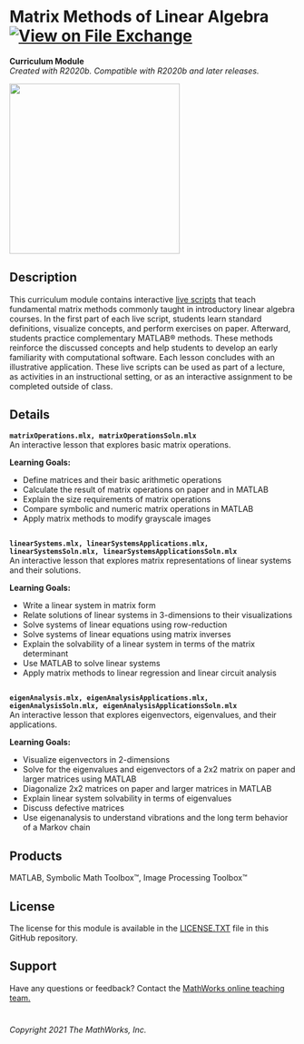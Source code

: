 # Matrix Methods of Linear Algebra [![View <File Exchange Title> on File Exchange](https://www.mathworks.com/matlabcentral/images/matlab-file-exchange.svg)](https://www.mathworks.com/matlabcentral/fileexchange/####)
**Curriculum Module**  
_Created with R2020b. Compatible with R2020b and later releases._  

<img src="https://user-images.githubusercontent.com/81383420/123114228-2c6df880-d40d-11eb-90e6-922b1959de37.gif" width="300">

## Description ##
This curriculum module contains interactive [live scripts](https://www.mathworks.com/products/matlab/live-editor.html) that teach fundamental matrix methods commonly taught in introductory linear algebra courses. In the first part of each live script, students learn standard definitions, visualize concepts, and perform exercises on paper. Afterward, students practice complementary MATLAB&reg; methods. These methods reinforce the discussed concepts and help students to develop an early familiarity with computational software. Each lesson concludes with an illustrative application. These live scripts can be used as part of a lecture, as activities in an instructional setting, or as an interactive assignment to be completed outside of class.

## Details ##
**`matrixOperations.mlx, matrixOperationsSoln.mlx`**  
An interactive lesson that explores basic matrix operations.

**Learning Goals:**
- Define matrices and their basic arithmetic operations
- Calculate the result of matrix operations on paper and in MATLAB
- Explain the size requirements of matrix operations
- Compare symbolic and numeric matrix operations in MATLAB
- Apply matrix methods to modify grayscale images

## ##
**`linearSystems.mlx, linearSystemsApplications.mlx, linearSystemsSoln.mlx, linearSystemsApplicationsSoln.mlx`**  
An interactive lesson that explores matrix representations of linear systems and their solutions.

**Learning Goals:**
- Write a linear system in matrix form
- Relate solutions of linear systems in 3-dimensions to their visualizations
- Solve systems of linear equations using row-reduction
- Solve systems of linear equations using matrix inverses
- Explain the solvability of a linear system in terms of the matrix determinant
- Use MATLAB to solve linear systems
- Apply matrix methods to linear regression and linear circuit analysis

## ##
**`eigenAnalysis.mlx, eigenAnalysisApplications.mlx, eigenAnalysisSoln.mlx, eigenAnalysisApplicationsSoln.mlx`**  
An interactive lesson that explores eigenvectors, eigenvalues, and their applications.

**Learning Goals:**
- Visualize eigenvectors in 2-dimensions
- Solve for the eigenvalues and eigenvectors of a 2x2 matrix on paper and larger matrices using MATLAB
- Diagonalize 2x2 matrices on paper and larger matrices in MATLAB
- Explain linear system solvability in terms of eigenvalues
- Discuss defective matrices
- Use eigenanalysis to understand vibrations and the long term behavior of a Markov chain

## Products ##
MATLAB, Symbolic Math Toolbox&trade;, Image Processing Toolbox&trade;

## License ##
The license for this module is available in the [LICENSE.TXT](license.txt) file in this GitHub repository.

## Support ##
Have any questions or feedback? Contact the <a href="mailto:onlineteaching@mathworks.com">MathWorks online teaching team.</a>

# #

_Copyright 2021 The MathWorks, Inc._
